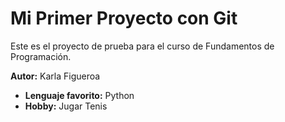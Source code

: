# Mi Primer Proyecto con Git

Este es el proyecto de prueba para el curso de Fundamentos de Programación.

**Autor:** Karla Figueroa 
- **Lenguaje favorito:** Python
- **Hobby:** Jugar Tenis
